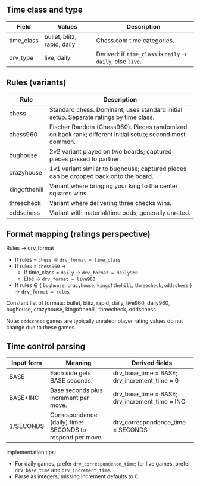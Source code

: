 ## Time class and type

| Field | Values | Description |
|---|---|---|
| time_class | bullet, blitz, rapid, daily | Chess.com time categories. |
| drv_type | live, daily | Derived: if `time_class` is `daily` → `daily`, else `live`. |

## Rules (variants)

| Rule | Description |
|---|---|
| chess | Standard chess. Dominant; uses standard initial setup. Separate ratings by time class. |
| chess960 | Fischer Random (Chess960). Pieces randomized on back rank; different initial setup; second most common. |
| bughouse | 2v2 variant played on two boards; captured pieces passed to partner. |
| crazyhouse | 1v1 variant similar to bughouse; captured pieces can be dropped back onto the board. |
| kingofthehill | Variant where bringing your king to the center squares wins. |
| threecheck | Variant where delivering three checks wins. |
| oddschess | Variant with material/time odds; generally unrated. |

## Format mapping (ratings perspective)

Rules → drv_format

- If rules = `chess` → `drv_format = time_class`
- If rules = `chess960` →
  - If time_class = `daily` → `drv_format = daily960`
  - Else → `drv_format = live960`
- If rules ∈ { `bughouse`, `crazyhouse`, `kingofthehill`, `threecheck`, `oddschess` } → `drv_format = rules`

Constant list of formats: bullet, blitz, rapid, daily, live960, daily960, bughouse, crazyhouse, kingofthehill, threecheck, oddschess.

Note: `oddschess` games are typically unrated; player rating values do not change due to these games.

## Time control parsing

| Input form | Meaning | Derived fields |
|---|---|---|
| BASE | Each side gets BASE seconds. | drv_base_time = BASE; drv_increment_time = 0 |
| BASE+INC | Base seconds plus increment per move. | drv_base_time = BASE; drv_increment_time = INC |
| 1/SECONDS | Correspondence (daily) time: SECONDS to respond per move. | drv_correspondence_time = SECONDS |

Implementation tips:
- For daily games, prefer `drv_correspondence_time`; for live games, prefer `drv_base_time` and `drv_increment_time`.
- Parse as integers; missing increment defaults to 0.
